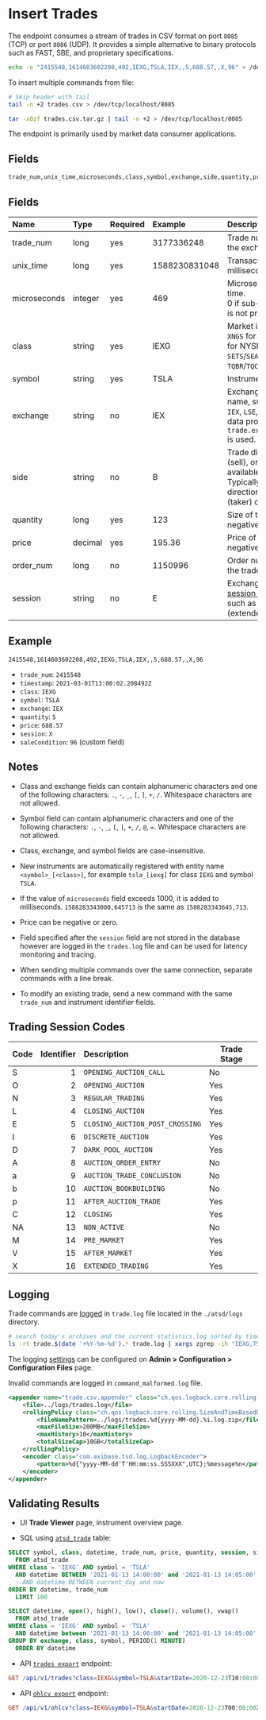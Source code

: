 # Insert Trades

The endpoint consumes a stream of trades in CSV format on port `8085` (TCP) or port `8086` (UDP). It provides a simple alternative to binary protocols such as FAST, SBE, and proprietary specifications.

```bash
echo -e "2415548,1614603602208,492,IEXG,TSLA,IEX,,5,688.57,,X,96" > /dev/tcp/atsd_hostname/8085
```

To insert multiple commands from file:

```bash
# Skip header with tail
tail -n +2 trades.csv > /dev/tcp/localhost/8085
```

```bash
tar -xOzf trades.csv.tar.gz | tail -n +2 > /dev/tcp/localhost/8085
```

The endpoint is primarily used by market data consumer applications.

## Fields

```bash
trade_num,unix_time,microseconds,class,symbol,exchange,side,quantity,price,order_num[,session][,field-1,..field-N]
```

## Fields

|Name|Type|Required|Example|Description|
|:---|:---|:---|:---|:---|
|trade_num|long|yes|3177336248| Trade number assigned by the exchange.|
|unix_time|long|yes|1588230831048| Transaction time in Unix milliseconds.|
|microseconds|integer|yes|469| Microsecond part of the trade time. <br>0 if sub-millisecond precision is not provided by data feed.|
|class|string|yes|IEXG| Market identifier [code](https://www.iso20022.org/market-identifier-codes) such as `XNGS` for NASDAQ, `XNYS`/`ARCX` for NYSE, `IEXG` for IEX, `SETS`/`SEAQ`/`IOB` for LSE, or `TQBR`/`TQCB`/`CETS` for MOEX. |
|symbol|string|yes|TSLA| Instrument symbol.|
|exchange|string|no|IEX| Exchange or trading venue name, such as `NASDAQ`, `NYSE`, `IEX`, `LSE`, `MOEX`, or a market data provider name. If empty, `trade.exchange.default.value` is used.|
|side|string|no|B| Trade direction: `B` (buy), `S` (sell), or empty, if not available in the data feed. Typically based on the direction of the initiating (taker) order.|
|quantity|long|yes|123| Size of the trade. Non-negative.|
|price|decimal|yes|195.36| Price of the trade. Can be negative.|
|order_num|long|no|1150996| Order number which initiated the trade (taker).|
|session|string|no|E| Exchange-specific [trading session and auction code](#trading-session-codes), such as `N` (normal) or `X` (extended).|

## Example

```ls
2415548,1614603602208,492,IEXG,TSLA,IEX,,5,688.57,,X,96
```

* `trade_num`: `2415548`
* `timestamp`: `2021-03-01T13:00:02.208492Z`
* `class`: `IEXG`
* `symbol`: `TSLA`
* `exchange`: `IEX`
* `quantity`: `5`
* `price`: `688.57`
* `session`: `X`
* `saleCondition`: `96` (custom field)

## Notes

* Class and exchange fields can contain alphanumeric characters and one of the following characters: `.`, `-`, `_`, `[`, `]`, `+`, `/`. Whitespace characters are not allowed.

* Symbol field can contain alphanumeric characters and one of the following characters: `.`, `-`, `_`, `[`, `]`, `+`, `/`, `@`, `=`. Whitespace characters are not allowed.

* Class, exchange, and symbol fields are case-insensitive.

* New instruments are automatically registered with entity name `<symbol>_[<class>]`, for example `tsla_[iexg]` for class `IEXG` and symbol `TSLA`.

* If the value of `microseconds` field exceeds 1000, it is added to milliseconds. `1588283343000,645713` is the same as `1588283343645,713`.

* Price can be negative or zero.

* Field specified after the `session` field are not stored in the database however are logged in the `trades.log` file and can be used for latency monitoring and tracing.

* When sending multiple commands over the same connection, separate commands with a line break.

* To modify an existing trade, send a new command with the same `trade_num` and instrument identifier fields.

## Trading Session Codes

| Code | Identifier | Description | Trade Stage |
|:---|---:|:---|---|
| S | 1 | `OPENING_AUCTION_CALL` | No |
| O | 2 | `OPENING_AUCTION` | Yes |
| N | 3 | `REGULAR_TRADING` | Yes |
| L | 4 | `CLOSING_AUCTION` | Yes |
| E | 5 | `CLOSING_AUCTION_POST_CROSSING` | Yes |
| I | 6 | `DISCRETE_AUCTION` | Yes |
| D | 7 | `DARK_POOL_AUCTION` | Yes |
| A | 8 | `AUCTION_ORDER_ENTRY` | No |
| a | 9 | `AUCTION_TRADE_CONCLUSION` | No |
| b | 10 | `AUCTION_BOOKBUILDING` | No |
| p | 11 | `AFTER_AUCTION_TRADE` | Yes |
| C | 12 | `CLOSING` | Yes |
| NA | 13 | `NON_ACTIVE` | No |
| M | 14 | `PRE_MARKET` | Yes |
| V | 15 | `AFTER_MARKET` | Yes |
| X | 16 | `EXTENDED_TRADING` | Yes |

## Logging

Trade commands are [logged](../administration/logging.md) in `trade.log` file located in the `./atsd/logs` directory.

```sh
# search today's archives and the current statistics.log sorted by time
ls -rt trade.$(date '+%Y-%m-%d').* trade.log | xargs zgrep -ih "IEXG,TSLA"
```

The logging [settings](../administration/logging.md) can be configured on **Admin > Configuration > Configuration Files** page.

Invalid commands are logged in `command_malformed.log` file.

```xml
<appender name="trade.csv.appender" class="ch.qos.logback.core.rolling.RollingFileAppender">
    <file>../logs/trades.log</file>
    <rollingPolicy class="ch.qos.logback.core.rolling.SizeAndTimeBasedRollingPolicy">
        <fileNamePattern>../logs/trades.%d{yyyy-MM-dd}.%i.log.zip</fileNamePattern>
        <maxFileSize>200MB</maxFileSize>
        <maxHistory>10</maxHistory>
        <totalSizeCap>10GB</totalSizeCap>
    </rollingPolicy>
    <encoder class="com.axibase.tsd.log.LogbackEncoder">
        <pattern>%d{"yyyy-MM-dd'T'HH:mm:ss.SSSXXX",UTC};%message%n</pattern>
    </encoder>
</appender>
```

## Validating Results

* UI **Trade Viewer** page, instrument overview page.

* SQL using [`atsd_trade`](./sql.md#atsd_trade-table) table:

```sql
SELECT symbol, class, datetime, trade_num, price, quantity, session, side, order_num
  FROM atsd_trade
WHERE class = 'IEXG' AND symbol = 'TSLA'
  AND datetime BETWEEN '2021-01-13 14:00:00' and '2021-01-13 14:05:00'
  --AND datetime BETWEEN current_day and now
ORDER BY datetime, trade_num
  LIMIT 100
```

```sql
SELECT datetime, open(), high(), low(), close(), volume(), vwap()
  FROM atsd_trade
WHERE class = 'IEXG' AND symbol = 'TSLA'
  AND datetime between '2021-01-13 14:00:00' and '2021-01-13 14:05:00'
GROUP BY exchange, class, symbol, PERIOD(1 MINUTE)
  ORDER BY datetime
```

* API [`trades export`](./trades-export.md) endpoint:

```elm
GET /api/v1/trades?class=IEXG&symbol=TSLA&startDate=2020-12-23T10:00:00Z&endDate=2020-12-24T11:00:00Z
```

* API [`ohlcv export`](./ohlcv-export.md) endpoint:

```elm
GET /api/v1/ohlcv?class=IEXG&symbol=TSLA&startDate=2020-12-23T00:00:00Z&endDate=2020-12-24T00:00:00Z&period=15%20MINUTE
```